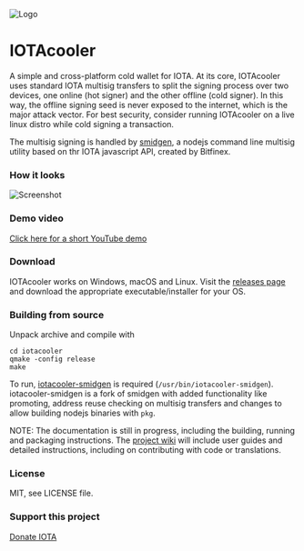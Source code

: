 ![Logo](https://raw.githubusercontent.com/joshirio/iota-cooler/master/resources/icons/iotacooler_64.png "logo")
# IOTAcooler
A simple and cross-platform cold wallet for IOTA. At its core, IOTAcooler uses standard IOTA multisig transfers to split the signing process over two devices, one online (hot signer) and the other offline (cold signer). In this way, the offline signing seed is never exposed to the internet, which is the major attack vector. For best security, consider running IOTAcooler on a live linux distro while cold signing a transaction.

The multisig signing is handled by [smidgen](https://github.com/bitfinexcom/smidgen), a nodejs command line multisig utility based on thr IOTA javascript API, created by Bitfinex.

### How it looks
![Screenshot](https://raw.githubusercontent.com/joshirio/iota-cooler/master/stuff/screenshots/mainwindow.png "Wallet screenshot")

### Demo video
[Click here for a short YouTube demo](https://youtu.be/MegEEOyEkgk)

### Download
IOTAcooler works on Windows, macOS and Linux. Visit the [releases page](https://github.com/joshirio/iota-cooler/releases) and download the appropriate executable/installer for your OS.

### Building from source
Unpack archive and compile with
```
cd iotacooler
qmake -config release
make
```
To run, [iotacooler-smidgen](https://github.com/joshirio/iota-cooler-smidgen) is required (`/usr/bin/iotacooler-smidgen`). iotacooler-smidgen is a fork of smidgen with added functionality like promoting, address reuse checking on multisig transfers and changes to allow building nodejs binaries with `pkg`.

NOTE: The documentation is still in progress, including the building, running and packaging instructions. The [project wiki](https://github.com/joshirio/iota-cooler/wiki) will include user guides and detailed instructions, including on contributing with code or translations.

### License
MIT, see LICENSE file.

### Support this project
[Donate IOTA](https://github.com/joshirio/iota-cooler/blob/master/doc/donate.md)
